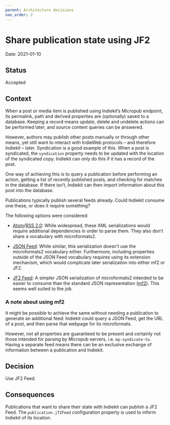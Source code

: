 ```yaml
---
parent: Architecture decisions
nav_order: 2
---
```


# Share publication state using JF2

Date: 2021-01-10

## Status

Accepted

## Context

When a post or media item is published using Indiekit’s Micropub endpoint, its permalink, path and derived properties are (optionally) saved to a database. Keeping a record means update, delete and undelete actions can be performed later, and source content queries can be answered.

However, authors may publish other posts manually or through other means, yet still want to interact with IndieWeb protocols – and therefore Indiekit – later. Syndication is a good example of this. When a post is syndicated, the `syndication` property needs to be updated with the location of the syndicated copy. Indiekit can only do this if it has a record of the post.

One way of achieving this is to query a publication before performing an action, getting a list of recently published posts, and checking for matches in the database. If there isn’t, Indiekit can then import information about this post into the database.

Publications typically publish several feeds already. Could Indiekit consume one these, or does it require something?

The following options were considered:

- [Atom](https://tools.ietf.org/html/rfc5023)/[RSS 2.0](https://www.rssboard.org/rss-specification): While widespread, these XML serializations would require additional dependencies in order to parse them. They also don’t share a vocabulary with microformats2.

- [JSON Feed](https://jsonfeed.org): While similar, this serialization doesn’t use the microformats2 vocabulary either. Furthermore, including properties outside of the JSON Feed vocabulary requires using its extension mechanism, which would complicate later serialization into either mf2 or JF2.

- [JF2 Feed](https://jf2.spec.indieweb.org/#jf2feed): A simpler JSON serialization of microformats2 intended to be easier to consume than the standard JSON representation ([mf2](https://microformats.org/wiki/microformats2-parsing)). This seems well suited to the job.

### A note about using mf2

It might be possible to achieve the same without needing a publication to generate an additional feed: Indiekit could query a JSON Feed, get the URL of a post, and then parse that webpage for its microformats.

However, not all properties are guaranteed to be present and certainly not those intended for parsing by Micropub servers, i.e. `mp-syndicate-to`. Having a separate feed means there can be an exclusive exchange of information between a publication and Indiekit.

## Decision

Use JF2 Feed.

## Consequences

Publications that want to share their state with Indiekit can publish a JF2 Feed. The `publication.jf2Feed` configuration property is used to inform Indiekit of its location.
